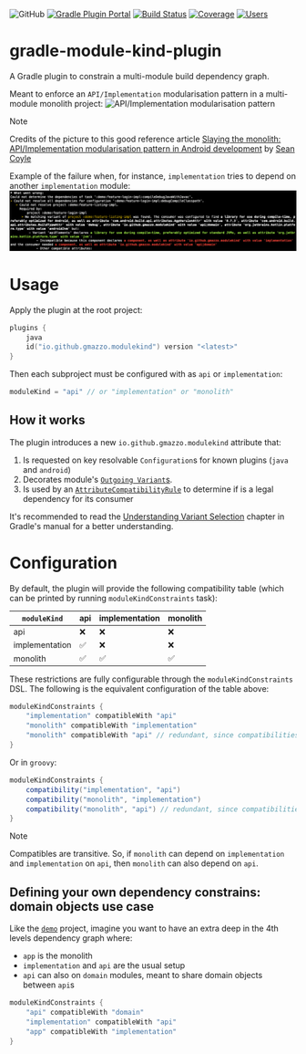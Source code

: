 ![GitHub](https://img.shields.io/github/license/gmazzo/gradle-module-kind-plugin)
[![Gradle Plugin Portal](https://img.shields.io/gradle-plugin-portal/v/io.github.gmazzo.modulekind)](https://plugins.gradle.org/plugin/io.github.gmazzo.modulekind)
[![Build Status](https://github.com/gmazzo/gradle-module-kind-plugin/actions/workflows/build.yaml/badge.svg)](https://github.com/gmazzo/gradle-module-kind-plugin/actions/workflows/build.yaml)
[![Coverage](https://codecov.io/gh/gmazzo/gradle-module-kind-plugin/branch/main/graph/badge.svg?token=D5cDiPWvcS)](https://codecov.io/gh/gmazzo/gradle-module-kind-plugin)
[![Users](https://img.shields.io/badge/users_by-Sourcegraph-purple)](https://sourcegraph.com/search?q=content:io.github.gmazzo.modulekind+-repo:github.com/gmazzo/gradle-module-kind-plugin)

# gradle-module-kind-plugin
A Gradle plugin to constrain a multi-module build dependency graph.

Meant to enforce an `API/Implementation` modularisation pattern in a multi-module monolith project:
![API/Implementation modularisation pattern](https://miro.medium.com/v2/resize:fit:720/format:webp/1*zMUFUbkvKkP-G-QFoIREvQ.png)
> [!NOTE]
> Credits of the picture to this good reference article [Slaying the monolith: API/Implementation modularisation pattern in Android development](https://medium.com/asos-techblog/slaying-the-monolith-api-implementation-modularisation-pattern-in-android-development-22a07c24e9dd) by [Sean Coyle](https://medium.com/@seancoyle4)

Example of the failure when, for instance, `implementation` tries to depend on another `implementation` module:
![README-failure.png](README-failure.png)
 
# Usage
Apply the plugin at the root project:
```kotlin
plugins {
    java
    id("io.github.gmazzo.modulekind") version "<latest>" 
}
```
Then each subproject must be configured with as `api` or `implementation`:
```kotlin
moduleKind = "api" // or "implementation" or "monolith"
```

## How it works
The plugin introduces a new `io.github.gmazzo.modulekind` attribute that:
1) Is requested on key resolvable `Configuration`s for known plugins (`java` and `android`)
2) Decorates module's [`Outgoing Variant`s](https://docs.gradle.org/current/userguide/variant_model.html#sec:variant-visual).
3) Is used by an [`AttributeCompatibilityRule`](https://docs.gradle.org/current/userguide/variant_attributes.html#sec:abm-compatibility-rules) to determine if is a legal dependency for its consumer

It's recommended to read the [Understanding Variant Selection](https://docs.gradle.org/current/userguide/variant_model.html#sec:variant-aware-matching) 
chapter in Gradle's manual for a better understanding.

# Configuration
By default, the plugin will provide the following compatibility table (which can be printed by running `moduleKindConstraints` task):

| `moduleKind`   | api | implementation | monolith |
| -------------- | --- | -------------- | -------- |
| api            | ❌   | ❌              | ❌        |
| implementation | ✅   | ❌              | ❌        |
| monolith       | ✅   | ✅              | ✅        |

These restrictions are fully configurable through the `moduleKindConstraints` DSL. 
The following is the equivalent configuration of the table above:
```kotlin
moduleKindConstraints {
    "implementation" compatibleWith "api"
    "monolith" compatibleWith "implementation"
    "monolith" compatibleWith "api" // redundant, since compatibilities are transitive
}
```
Or in `groovy`:
```groovy
moduleKindConstraints {
    compatibility("implementation", "api")
    compatibility("monolith", "implementation")
    compatibility("monolith", "api") // redundant, since compatibilities are transitive
}
```
> [!NOTE]
> Compatibles are transitive. So, if `monolith` can depend on `implementation` and `implementation` on `api`, 
> then `monolith` can also depend on `api`.

## Defining your own dependency constrains: domain objects use case
Like the [`demo`](demo) project,  imagine you want to have an extra deep in the 4th levels dependency graph where:
- `app` is the monolith
- `implementation` and `api` are the usual setup
- `api` can also on `domain` modules, meant to share domain objects between `api`s

```kotlin
moduleKindConstraints {
    "api" compatibleWith "domain"
    "implementation" compatibleWith "api"
    "app" compatibleWith "implementation"
}
```
